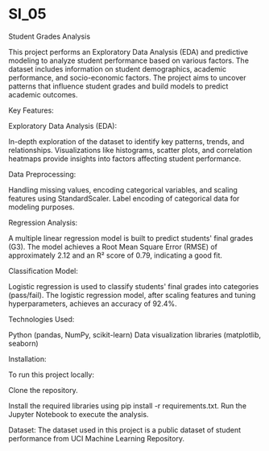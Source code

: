 # SI_05
Student Grades Analysis

This project performs an Exploratory Data Analysis (EDA) and predictive modeling to analyze student performance based on various factors. The dataset includes information on student demographics, academic performance, and socio-economic factors. The project aims to uncover patterns that influence student grades and build models to predict academic outcomes.

Key Features:

Exploratory Data Analysis (EDA):

In-depth exploration of the dataset to identify key patterns, trends, and relationships.
Visualizations like histograms, scatter plots, and correlation heatmaps provide insights into factors affecting student performance.

Data Preprocessing:

Handling missing values, encoding categorical variables, and scaling features using StandardScaler.
Label encoding of categorical data for modeling purposes.

Regression Analysis:

A multiple linear regression model is built to predict students' final grades (G3).
The model achieves a Root Mean Square Error (RMSE) of approximately 2.12 and an R² score of 0.79, indicating a good fit.

Classification Model:

Logistic regression is used to classify students' final grades into categories (pass/fail).
The logistic regression model, after scaling features and tuning hyperparameters, achieves an accuracy of 92.4%.

Technologies Used:

Python (pandas, NumPy, scikit-learn)
Data visualization libraries (matplotlib, seaborn)

Installation:

To run this project locally:

Clone the repository.

Install the required libraries using pip install -r requirements.txt.
Run the Jupyter Notebook to execute the analysis.

Dataset:
The dataset used in this project is a public dataset of student performance from UCI Machine Learning Repository.


